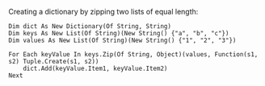 Creating a dictionary by zipping two lists of equal length:

```vbnet
Dim dict As New Dictionary(Of String, String)
Dim keys As New List(Of String)(New String() {"a", "b", "c"})
Dim values As New List(Of String)(New String() {"1", "2", "3"})

For Each keyValue In keys.Zip(Of String, Object)(values, Function(s1, s2) Tuple.Create(s1, s2))
    dict.Add(keyValue.Item1, keyValue.Item2)
Next
        
```
